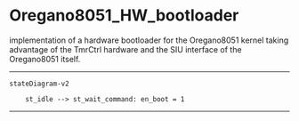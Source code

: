 # Oregano8051_HW_bootloader

implementation of a hardware bootloader for the Oregano8051 kernel taking advantage of the TmrCtrl hardware and the SIU interface of the Oregano8051 itself.
____

```mermaid
stateDiagram-v2

    st_idle --> st_wait_command: en_boot = 1

```

____
